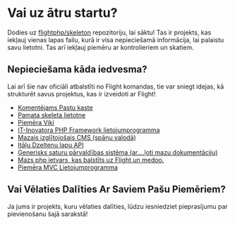 # Vai uz ātru startu?

Dodies uz [flightphp/skeleton](https://github.com/flightphp/skeleton) repozitoriju, lai sāktu! Tas ir projekts, kas iekļauj vienas lapas failu, kurā ir visa nepieciešamā informācija, lai palaistu savu lietotni. Tas arī iekļauj piemēru ar kontrolieriem un skatiem.

## Nepieciešama kāda iedvesma?

Lai arī šie nav oficiāli atbalstīti no Flight komandas, tie var sniegt idejas, kā strukturēt savus projektus, kas ir izveidoti ar Flight!

- [Komentējams Pastu kaste](https://github.com/n0nag0n/commie2)
- [Pamata skeleta lietotne](https://github.com/markhughes/flight-skeleton)
- [Piemēra Viki](https://github.com/Skayo/FlightWiki)
- [IT-Inovatora PHP Framework lietojumprogramma](https://github.com/itinnovator/myphp-app)
- [Mazais izglītojošais CMS (spāņu valodā)](https://github.com/casgin/LittleEducationalCMS)
- [Itāļu Dzeltenu lapu API](https://github.com/chiccomagnus/PGAPI)
- [Ģenerisks saturu pārvaldības sistēma (ar....ļoti mazu dokumentāciju)](https://github.com/recepuncu/cms)
- [Mazs php ietvars, kas balstīts uz Flight un medoo.](https://github.com/ycrao/tinyme)
- [Piemēra MVC Lietojumprogramma](https://github.com/paddypei/Flight-MVC)

## Vai Vēlaties Dalīties Ar Saviem Pašu Piemēriem?

Ja jums ir projekts, kuru vēlaties dalīties, lūdzu iesniedziet pieprasījumu par pievienošanu šajā sarakstā!